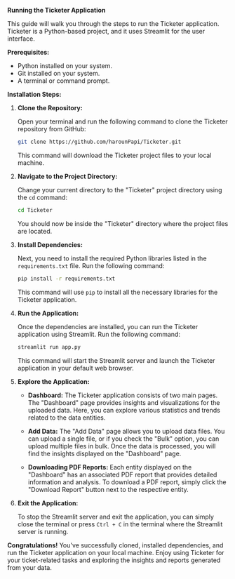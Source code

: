 
**Running the Ticketer Application**

This guide will walk you through the steps to run the Ticketer application. Ticketer is a Python-based project, and it uses Streamlit for the user interface.

**Prerequisites:**

- Python installed on your system.
- Git installed on your system.
- A terminal or command prompt.

**Installation Steps:**

1. **Clone the Repository:**

   Open your terminal and run the following command to clone the Ticketer repository from GitHub:

   ```bash
   git clone https://github.com/harounPapi/Ticketer.git
   ```

   This command will download the Ticketer project files to your local machine.

2. **Navigate to the Project Directory:**

   Change your current directory to the "Ticketer" project directory using the `cd` command:

   ```bash
   cd Ticketer
   ```

   You should now be inside the "Ticketer" directory where the project files are located.

3. **Install Dependencies:**

   Next, you need to install the required Python libraries listed in the `requirements.txt` file. Run the following command:

   ```bash
   pip install -r requirements.txt
   ```

   This command will use `pip` to install all the necessary libraries for the Ticketer application.

4. **Run the Application:**

   Once the dependencies are installed, you can run the Ticketer application using Streamlit. Run the following command:

   ```bash
   streamlit run app.py
   ```

   This command will start the Streamlit server and launch the Ticketer application in your default web browser.

5. **Explore the Application:**

   - **Dashboard:** The Ticketer application consists of two main pages. The "Dashboard" page provides insights and visualizations for the uploaded data. Here, you can explore various statistics and trends related to the data entities.

   - **Add Data:** The "Add Data" page allows you to upload data files. You can upload a single file, or if you check the "Bulk" option, you can upload multiple files in bulk. Once the data is processed, you will find the insights displayed on the "Dashboard" page.

   - **Downloading PDF Reports:** Each entity displayed on the "Dashboard" has an associated PDF report that provides detailed information and analysis. To download a PDF report, simply click the "Download Report" button next to the respective entity.

6. **Exit the Application:**

   To stop the Streamlit server and exit the application, you can simply close the terminal or press `Ctrl + C` in the terminal where the Streamlit server is running.

**Congratulations!** You've successfully cloned, installed dependencies, and run the Ticketer application on your local machine. Enjoy using Ticketer for your ticket-related tasks and exploring the insights and reports generated from your data.